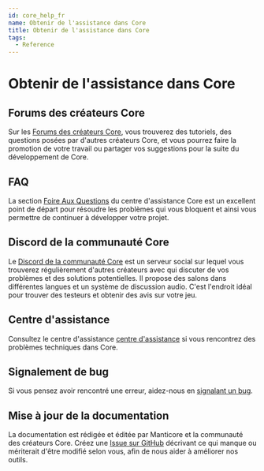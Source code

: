 ```yaml
---
id: core_help_fr
name: Obtenir de l'assistance dans Core
title: Obtenir de l'assistance dans Core
tags:
  - Reference
---
```


# Obtenir de l'assistance dans Core

## Forums des créateurs Core

Sur les [Forums des créateurs Core](https://forums.coregames.com/), vous trouverez des tutoriels, des questions posées par d'autres créateurs Core, et vous pourrez faire la promotion de votre travail ou partager vos suggestions pour la suite du développement de Core.

## FAQ

La section [Foire Aux Questions](https://support.coregames.com/hc/en-us/categories/360003284214-FAQ) du centre d'assistance Core est un excellent point de départ pour résoudre les problèmes qui vous bloquent et ainsi vous permettre de continuer à développer votre projet.

## Discord de la communauté Core

Le [Discord de la communauté Core](https://discord.coregames.com) est un serveur social sur lequel vous trouverez régulièrement d'autres créateurs avec qui discuter de vos problèmes et des solutions potentielles. Il propose des salons dans différentes langues et un système de discussion audio. C'est l'endroit idéal pour trouver des testeurs et obtenir des avis sur votre jeu.

## Centre d'assistance

Consultez le centre d'assistance [centre d'assistance](https://support.coregames.com/hc/en-us) si vous rencontrez des problèmes techniques dans Core.

## Signalement de bug

Si vous pensez avoir rencontré une erreur, aidez-nous en [signalant un bug](https://support.coregames.com/hc/en-us).

## Mise à jour de la documentation

La documentation est rédigée et éditée par Manticore et la communauté des créateurs Core. Créez une [Issue sur GitHub](https://github.com/ManticoreGamesInc/platform-documentation/issues) décrivant ce qui manque ou mériterait d'être modifié selon vous, afin de nous aider à améliorer nos outils.
